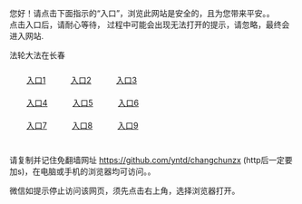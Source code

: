您好！请点击下面指示的“入口”，浏览此网站是安全的，且为您带来平安。。 <br/>
点击入口后，请耐心等待， 过程中可能会出现无法打开的提示，请忽略，最终会进入网站. </br>

法轮大法在长春<br/>
<div style="padding:10px"><a style="margin:20px" target="_blank" href="https://d1ri7p0lk97zwb.cloudfront.net/2Qpsp?netumaq" id="ccLink1" rel="nofollow">入口1</a> <a target="_blank" style="margin:20px" href="https://dhr34cqltpbh5.cloudfront.net/2Qpsp?wryiasji" id="ccLink2" rel="nofollow">入口2</a> <a style="margin:20px" target="_blank" href="https://d27a8x8otpni0h.cloudfront.net/2Qpsp?veynvubj" id="ccLink3" rel="nofollow">入口3</a></div>

<div style="padding:10px" ><a style="margin:20px" target="_blank" href="https://d1ri7p0lk97zwb.cloudfront.net/2Qpsp?netumaq" id="ccLink4" rel="nofollow">入口4</a> <a style="margin:20px" href="https://dhr34cqltpbh5.cloudfront.net/2Qpsp?wryiasji" target="_blank" id="ccLink5" rel="nofollow">入口5</a> <a style="margin:20px" href="https://d27a8x8otpni0h.cloudfront.net/2Qpsp?veynvubj" target="_blank" id="ccLink6" rel="nofollow">入口6</a></div>

<div style="padding:10px"><a style="margin:20px" target="_blank" href="https://d1ri7p0lk97zwb.cloudfront.net/2Qpsp?netumaq" id="ccLink7" rel="nofollow">入口7</a> <a style="margin:20px" href="https://dhr34cqltpbh5.cloudfront.net/2Qpsp?wryiasji" target="_blank" id="ccLink8" rel="nofollow">入口8</a> <a style="margin:20px" target="_blank" href="https://d27a8x8otpni0h.cloudfront.net/2Qpsp?veynvubj" id="ccLink9" rel="nofollow">入口9</a></div>

<br/>



请复制并记住免翻墙网址 https://github.com/yntd/changchunzx (http后一定要加s)，在电脑或手机的浏览器均可访问。。<br/>

微信如提示停止访问该网页，须先点击右上角，选择浏览器打开。
